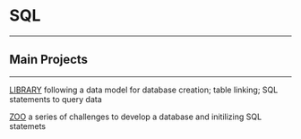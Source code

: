 # SQL
---
## Main Projects
---
[LIBRARY](https://github.com/esievaughn/SQL-Projects/tree/main/Library%20Challenge) 
  following a data model for database creation; table linking; SQL statements to query data
  
[ZOO](https://github.com/esievaughn/SQL-Projects/blob/main/SQL%20ASSIGNMENTS/SQLDatabaseAssignments.sql) 
  a series of challenges to develop a database and initilizing SQL statemets
